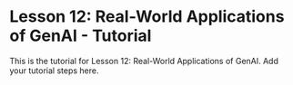 # Lesson 12: Real-World Applications of GenAI - Tutorial

This is the tutorial for Lesson 12: Real-World Applications of GenAI. Add your tutorial steps here.
